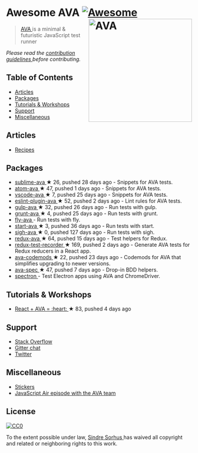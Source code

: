 <h1>
 Awesome AVA
 <a href="https://github.com/sindresorhus/awesome">
  <img alt="Awesome" src="https://cdn.rawgit.com/sindresorhus/awesome/d7305f38d29fed78fa85652e3a63e154dd8e8829/media/badge.svg"/>
 </a>
 <a href="https://ava.li">
  <img align="right" alt="AVA" src="https://github.com/sindresorhus/ava/raw/master/media/header.png" width="280"/>
 </a>
</h1>
<blockquote>
 <p>
  <a href="https://ava.li">
   AVA
  </a>
  is a minimal & futuristic JavaScript test runner
 </p>
</blockquote>
<p>
 <em>
  Please read the
  <a href="contributing.md">
   contribution guidelines
  </a>
  before contributing.
 </em>
</p>
<h2>
 Table of Contents
</h2>
<ul>
 <li>
  <a href="#articles">
   Articles
  </a>
 </li>
 <li>
  <a href="#packages">
   Packages
  </a>
 </li>
 <li>
  <a href="#tutorials--workshops">
   Tutorials & Workshops
  </a>
 </li>
 <li>
  <a href="#support">
   Support
  </a>
 </li>
 <li>
  <a href="#miscellaneous">
   Miscellaneous
  </a>
 </li>
</ul>
<h2>
 Articles
</h2>
<ul>
 <li>
  <a href="https://github.com/sindresorhus/ava/tree/master/docs/recipes">
   Recipes
  </a>
 </li>
</ul>
<h2>
 Packages
</h2>
<ul>
 <li>
  <a href="https://github.com/sindresorhus/sublime-ava">
   sublime-ava
  </a>
  <span>
   &#9733 26, pushed 28 days ago
  </span>
  - Snippets for AVA tests.
 </li>
 <li>
  <a href="https://github.com/sindresorhus/atom-ava">
   atom-ava
  </a>
  <span>
   &#9733 47, pushed 1 days ago
  </span>
  - Snippets for AVA tests.
 </li>
 <li>
  <a href="https://github.com/samverschueren/vscode-ava">
   vscode-ava
  </a>
  <span>
   &#9733 7, pushed 25 days ago
  </span>
  - Snippets for AVA tests.
 </li>
 <li>
  <a href="https://github.com/sindresorhus/eslint-plugin-ava">
   eslint-plugin-ava
  </a>
  <span>
   &#9733 52, pushed 2 days ago
  </span>
  - Lint rules for AVA tests.
 </li>
 <li>
  <a href="https://github.com/sindresorhus/gulp-ava">
   gulp-ava
  </a>
  <span>
   &#9733 32, pushed 26 days ago
  </span>
  - Run tests with gulp.
 </li>
 <li>
  <a href="https://github.com/sindresorhus/grunt-ava">
   grunt-ava
  </a>
  <span>
   &#9733 4, pushed 25 days ago
  </span>
  - Run tests with grunt.
 </li>
 <li>
  <a href="https://github.com/pine613/fly-ava">
   fly-ava
  </a>
  - Run tests with fly.
 </li>
 <li>
  <a href="https://github.com/start-runner/ava">
   start-ava
  </a>
  <span>
   &#9733 3, pushed 36 days ago
  </span>
  - Run tests with start.
 </li>
 <li>
  <a href="https://github.com/unlight/sigh-ava">
   sigh-ava
  </a>
  <span>
   &#9733 0, pushed 127 days ago
  </span>
  - Run tests with sigh.
 </li>
 <li>
  <a href="https://github.com/sotojuan/redux-ava">
   redux-ava
  </a>
  <span>
   &#9733 64, pushed 15 days ago
  </span>
  - Test helpers for Redux.
 </li>
 <li>
  <a href="https://github.com/conorhastings/redux-test-recorder">
   redux-test-recorder
  </a>
  <span>
   &#9733 169, pushed 2 days ago
  </span>
  - Generate AVA tests for Redux reducers in a React app.
 </li>
 <li>
  <a href="https://github.com/jamestalmage/ava-codemods">
   ava-codemods
  </a>
  <span>
   &#9733 22, pushed 23 days ago
  </span>
  - Codemods for AVA that simplifies upgrading to newer versions.
 </li>
 <li>
  <a href="https://github.com/sheerun/ava-spec">
   ava-spec
  </a>
  <span>
   &#9733 47, pushed 7 days ago
  </span>
  - Drop-in BDD helpers.
 </li>
 <li>
  <a href="https://github.com/kevinsawicki/spectron#with-ava">
   spectron
  </a>
  - Test Electron apps using AVA and ChromeDriver.
 </li>
</ul>
<h2>
 Tutorials & Workshops
</h2>
<ul>
 <li>
  <a href="https://github.com/kentcdodds/react-ava-workshop">
   React + AVA = :heart:
  </a>
  <span>
   &#9733 83, pushed 4 days ago
  </span>
 </li>
</ul>
<h2>
 Support
</h2>
<ul>
 <li>
  <a href="https://stackoverflow.com/questions/tagged/ava">
   Stack Overflow
  </a>
 </li>
 <li>
  <a href="https://gitter.im/sindresorhus/ava">
   Gitter chat
  </a>
 </li>
 <li>
  <a href="https://twitter.com/ava__js">
   Twitter
  </a>
 </li>
</ul>
<h2>
 Miscellaneous
</h2>
<ul>
 <li>
  <a href="https://www.stickermule.com/user/1070705604/stickers">
   Stickers
  </a>
 </li>
 <li>
  <a href="http://jsair.io/ava">
   JavaScript Air episode with the AVA team
  </a>
 </li>
</ul>
<h2>
 License
</h2>
<p>
 <a href="https://creativecommons.org/publicdomain/zero/1.0/">
  <img alt="CC0" src="http://mirrors.creativecommons.org/presskit/buttons/88x31/svg/cc-zero.svg"/>
 </a>
</p>
<p>
 To the extent possible under law,
 <a href="http://sindresorhus.com">
  Sindre Sorhus
 </a>
 has waived all copyright and related or neighboring rights to this work.
</p>
